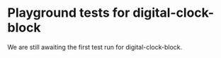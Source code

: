# Playground tests for digital-clock-block
We are still awaiting the first test run for digital-clock-block.
